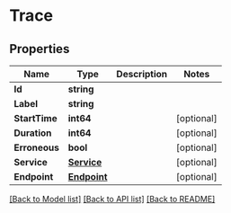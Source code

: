 # Trace

## Properties

Name | Type | Description | Notes
------------ | ------------- | ------------- | -------------
**Id** | **string** |  | 
**Label** | **string** |  | 
**StartTime** | **int64** |  | [optional] 
**Duration** | **int64** |  | [optional] 
**Erroneous** | **bool** |  | [optional] 
**Service** | [**Service**](Service.md) |  | [optional] 
**Endpoint** | [**Endpoint**](Endpoint.md) |  | [optional] 

[[Back to Model list]](../README.md#documentation-for-models) [[Back to API list]](../README.md#documentation-for-api-endpoints) [[Back to README]](../README.md)


